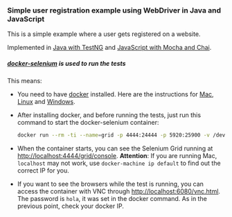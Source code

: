 ### Simple user registration example using WebDriver in Java and JavaScript

This is a simple example where a user gets registered on a website.

Implemented in [Java with TestNG](https://github.com/diemol/frontend_testing/tree/master/user-registration/java-testng)
and [JavaScript with Mocha and Chai](https://github.com/diemol/frontend_testing/tree/master/user-registration/js-mocha-chai).

##### [docker-selenium](https://github.com/elgalu/docker-selenium) is used to run the tests
This means:
* You need to have [docker](https://www.docker.com/) installed. Here are the instructions for [Mac](https://docs.docker.com/mac/), [Linux](https://docs.docker.com/linux/) and [Windows](https://docs.docker.com/windows/).
* After installing docker, and before running the tests, just run this command to start the docker-selenium container:

  ```sh
  docker run --rm -ti --name=grid -p 4444:24444 -p 5920:25900 -v /dev/shm:/dev/shm -p 6080:26080 -e NOVNC=true -e VNC_PASSWORD=hola elgalu/selenium:2.53.0r
  ```
* When the container starts, you can see the Selenium Grid running at [http://localhost:4444/grid/console](http://localhost:4444/grid/console). **Attention**: If you are running Mac, `localhost` may not work, use `docker-machine ip default` to find out the correct IP for you.

* If you want to see the browsers while the test is running, you can access the container with VNC through [http://localhost:6080/vnc.html](http://localhost:6080/vnc.html). The password is `hola`, it was set in the docker command. As in the previous point, check your docker IP.
